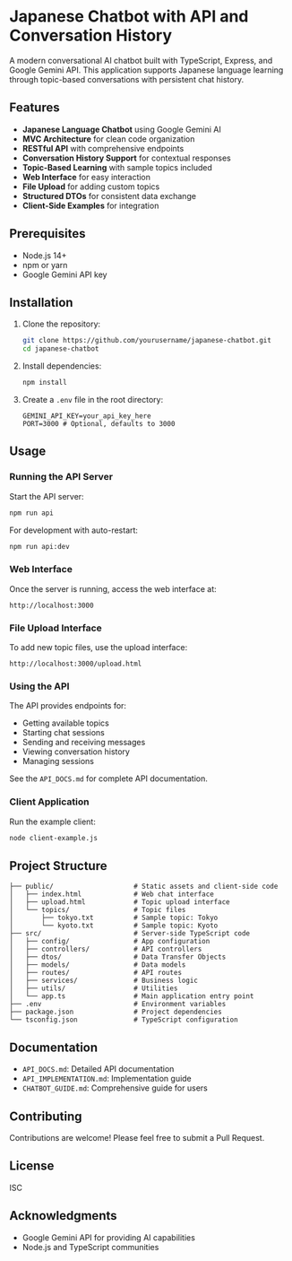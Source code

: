 # Japanese Chatbot with API and Conversation History

A modern conversational AI chatbot built with TypeScript, Express, and Google Gemini API. This application supports Japanese language learning through topic-based conversations with persistent chat history.

## Features

- **Japanese Language Chatbot** using Google Gemini AI
- **MVC Architecture** for clean code organization
- **RESTful API** with comprehensive endpoints
- **Conversation History Support** for contextual responses
- **Topic-Based Learning** with sample topics included
- **Web Interface** for easy interaction
- **File Upload** for adding custom topics
- **Structured DTOs** for consistent data exchange
- **Client-Side Examples** for integration

## Prerequisites

- Node.js 14+
- npm or yarn
- Google Gemini API key

## Installation

1. Clone the repository:
   ```bash
   git clone https://github.com/yourusername/japanese-chatbot.git
   cd japanese-chatbot
   ```

2. Install dependencies:
   ```bash
   npm install
   ```

3. Create a `.env` file in the root directory:
   ```
   GEMINI_API_KEY=your_api_key_here
   PORT=3000 # Optional, defaults to 3000
   ```

## Usage

### Running the API Server

Start the API server:

```bash
npm run api
```

For development with auto-restart:

```bash
npm run api:dev
```

### Web Interface

Once the server is running, access the web interface at:

```
http://localhost:3000
```

### File Upload Interface

To add new topic files, use the upload interface:

```
http://localhost:3000/upload.html
```

### Using the API

The API provides endpoints for:

- Getting available topics
- Starting chat sessions
- Sending and receiving messages
- Viewing conversation history
- Managing sessions

See the `API_DOCS.md` for complete API documentation.

### Client Application

Run the example client:

```bash
node client-example.js
```

## Project Structure

```
├── public/                    # Static assets and client-side code
│   ├── index.html             # Web chat interface
│   ├── upload.html            # Topic upload interface
│   └── topics/                # Topic files
│       ├── tokyo.txt          # Sample topic: Tokyo
│       └── kyoto.txt          # Sample topic: Kyoto
├── src/                       # Server-side TypeScript code
│   ├── config/                # App configuration
│   ├── controllers/           # API controllers
│   ├── dtos/                  # Data Transfer Objects
│   ├── models/                # Data models
│   ├── routes/                # API routes
│   ├── services/              # Business logic
│   ├── utils/                 # Utilities
│   └── app.ts                 # Main application entry point
├── .env                       # Environment variables
├── package.json               # Project dependencies
└── tsconfig.json              # TypeScript configuration
```

## Documentation

- `API_DOCS.md`: Detailed API documentation
- `API_IMPLEMENTATION.md`: Implementation guide
- `CHATBOT_GUIDE.md`: Comprehensive guide for users

## Contributing

Contributions are welcome! Please feel free to submit a Pull Request.

## License

ISC

## Acknowledgments

- Google Gemini API for providing AI capabilities
- Node.js and TypeScript communities 